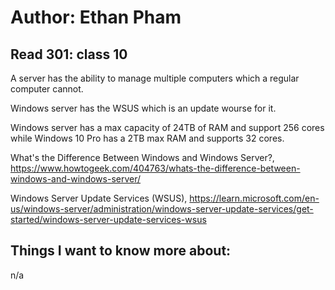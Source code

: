 # Author: Ethan Pham
## Read 301: class 10

A server has the ability to manage multiple computers which a regular computer cannot.

Windows server has the WSUS which is an update wourse for it. 

Windows server has a max capacity of 24TB of RAM and support 256 cores while Windows 10 Pro has a 2TB max RAM and supports 32 cores. 


What's the Difference Between Windows and Windows Server?, https://www.howtogeek.com/404763/whats-the-difference-between-windows-and-windows-server/ 

Windows Server Update Services (WSUS), https://learn.microsoft.com/en-us/windows-server/administration/windows-server-update-services/get-started/windows-server-update-services-wsus 


## Things I want to know more about:
n/a
